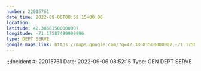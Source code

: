 ```yaml
---
number: 22015761
date_time: 2022-09-06T08:52:15+00:00
location: 
latitude: 42.38681500000007
longitude: -71.17587499999996
type: DEPT SERVE
google_maps_link: https://maps.google.com/?q=42.38681500000007,-71.17587499999996
---
```


;;;Incident #: 22015761   Date: 2022-09-06 08:52:15   Type: GEN DEPT SERVE
